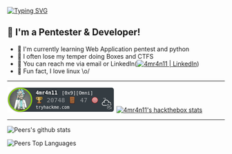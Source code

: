 [![Typing SVG](https://readme-typing-svg.herokuapp.com?font=Hack&color=%239315B7&lines=I'm+Khalid+-+aka+4MR4N11)](https://git.io/typing-svg)

## :name_badge: I'm a Pentester & Developer!

- :peach: I'm currently learning Web Application pentest and python
- :tangerine: I often lose my temper doing Boxes and CTFS
- :watermelon: You can reach me via email or LinkedIn([<img alt="4mr4n11 | LinkedIn" width="22px" src="https://icon-library.com/images/linked-in-icon-small/linked-in-icon-small-24.jpg" />][linkedin])
- :meat_on_bone: Fun fact, I love linux \o/


---

[![4mr4n11's tryhackme stats](https://raw.githubusercontent.com/4mr4n11/4mr4n11/master/assets/thm_propic.png)][tryhackme]
[![4mr4n11's hackthebox stats](https://www.hackthebox.eu/badge/image/1095316)][hackthebox]


---


![Peers's github stats](https://github-readme-stats.vercel.app/api?username=4mr4n11&theme=radical&count_private=true&show_icons=true&bg_color=7049c7,86a8e7,E56EB2&title_color=fff&text_color=fff)

![Peers Top Languages](https://github-readme-stats.vercel.app/api/top-langs/?username=4mr4n11&layout=compact&bg_color=7049c7,86a8e7,E56EB2&title_color=fff&text_color=fff)
<!--
**4MR4N11/4MR4N11** is a ✨ _special_ ✨ repository because its `README.md` (this file) appears on your GitHub profile.

Here are some ideas to get you started:

- 🔭 I’m currently working on ...
- 🌱 I’m currently learning ...
- 👯 I’m looking to collaborate on ...
- 🤔 I’m looking for help with ...
- 💬 Ask me about ...
- 📫 How to reach me: ...
- 😄 Pronouns: ...
- ⚡ Fun fact: ...
-->
[linkedin]: https://www.linkedin.com/in/4mr4n11/
[tryhackme]: https://tryhackme.com/p/4mr4n11
[hackthebox]: https://app.hackthebox.com/profile/1095316
